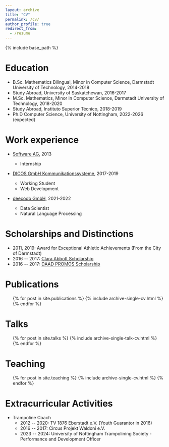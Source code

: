 ```yaml
---
layout: archive
title: "CV"
permalink: /cv/
author_profile: true
redirect_from:
  - /resume
---
```


{% include base_path %}

Education
======
* B.Sc. Mathematics Bilingual, Minor in Computer Science, Darmstadt University of Technology, 2014-2018
* Study Abroad, University of Saskatchewan, 2016-2017
* M.Sc. Mathematics, Minor in Computer Science, Darmstadt University of Technology, 2018-2020
* Study Abroad, Instituto Superior Técnico, 2018-2019
* Ph.D Computer Science, University of Nottingham, 2022-2026 (expected)

Work experience
======
* [Software AG](https://www.softwareag.com/), 2013
  * Internship

* [DICOS GmbH Kommunikationssysteme](https://www.dicos.de/), 2017-2019
  * Working Student
  * Web Development

* [deecoob GmbH](https://www.deecoob.com/), 2021-2022
  * Data Scientist
  * Natural Language Processing

Scholarships and Distinctions
======
* 2011, 2019: Award for Exceptional Athletic Achievements (From the City of Darmstadt)
* 2016 -- 2017: [Clara Abbott Scholarship](https://clara.abbott.com/)
* 2016 -- 2017: [DAAD PROMOS Scholarship](https://www.daad.de/de/infos-services-fuer-hochschulen/weiterfuehrende-infos-zu-daad-foerderprogrammen/promos/)


Publications
======
  <ul>{% for post in site.publications %}
    {% include archive-single-cv.html %}
  {% endfor %}</ul>
  
Talks
======
  <ul>{% for post in site.talks %}
    {% include archive-single-talk-cv.html %}
  {% endfor %}</ul>
  
Teaching
======
  <ul>{% for post in site.teaching %}
    {% include archive-single-cv.html %}
  {% endfor %}</ul>
  
Extracurricular Activities
======
* Trampoline Coach
  * 2012 -- 2020: TV 1876 Eberstadt e.V. (Youth Guarantor in 2016)
  * 2016 -- 2017: Circus Projekt Waldoni e.V.
  * 2023 -- 2024: University of Nottingham Trampolining Society - Performance and Development Officer
